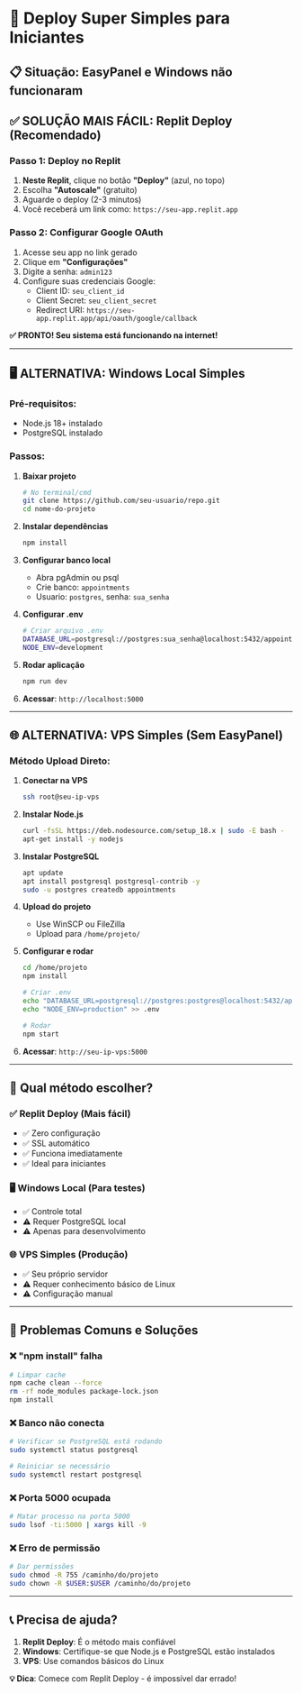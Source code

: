 # 🚀 Deploy Super Simples para Iniciantes

## 📋 Situação: EasyPanel e Windows não funcionaram

## ✅ SOLUÇÃO MAIS FÁCIL: Replit Deploy (Recomendado)

### Passo 1: Deploy no Replit
1. **Neste Replit**, clique no botão **"Deploy"** (azul, no topo)
2. Escolha **"Autoscale"** (gratuito)
3. Aguarde o deploy (2-3 minutos)
4. Você receberá um link como: `https://seu-app.replit.app`

### Passo 2: Configurar Google OAuth
1. Acesse seu app no link gerado
2. Clique em **"Configurações"**
3. Digite a senha: `admin123`
4. Configure suas credenciais Google:
   - Client ID: `seu_client_id`
   - Client Secret: `seu_client_secret`
   - Redirect URI: `https://seu-app.replit.app/api/oauth/google/callback`

**✅ PRONTO! Seu sistema está funcionando na internet!**

---

## 🖥️ ALTERNATIVA: Windows Local Simples

### Pré-requisitos:
- Node.js 18+ instalado
- PostgreSQL instalado

### Passos:
1. **Baixar projeto**
   ```bash
   # No terminal/cmd
   git clone https://github.com/seu-usuario/repo.git
   cd nome-do-projeto
   ```

2. **Instalar dependências**
   ```bash
   npm install
   ```

3. **Configurar banco local**
   - Abra pgAdmin ou psql
   - Crie banco: `appointments`
   - Usuario: `postgres`, senha: `sua_senha`

4. **Configurar .env**
   ```bash
   # Criar arquivo .env
   DATABASE_URL=postgresql://postgres:sua_senha@localhost:5432/appointments
   NODE_ENV=development
   ```

5. **Rodar aplicação**
   ```bash
   npm run dev
   ```
   
6. **Acessar**: `http://localhost:5000`

---

## 🌐 ALTERNATIVA: VPS Simples (Sem EasyPanel)

### Método Upload Direto:

1. **Conectar na VPS**
   ```bash
   ssh root@seu-ip-vps
   ```

2. **Instalar Node.js**
   ```bash
   curl -fsSL https://deb.nodesource.com/setup_18.x | sudo -E bash -
   apt-get install -y nodejs
   ```

3. **Instalar PostgreSQL**
   ```bash
   apt update
   apt install postgresql postgresql-contrib -y
   sudo -u postgres createdb appointments
   ```

4. **Upload do projeto**
   - Use WinSCP ou FileZilla
   - Upload para `/home/projeto/`

5. **Configurar e rodar**
   ```bash
   cd /home/projeto
   npm install
   
   # Criar .env
   echo "DATABASE_URL=postgresql://postgres:postgres@localhost:5432/appointments" > .env
   echo "NODE_ENV=production" >> .env
   
   # Rodar
   npm start
   ```

6. **Acessar**: `http://seu-ip-vps:5000`

---

## 🎯 Qual método escolher?

### ✅ **Replit Deploy** (Mais fácil)
- ✅ Zero configuração
- ✅ SSL automático
- ✅ Funciona imediatamente
- ✅ Ideal para iniciantes

### 🖥️ **Windows Local** (Para testes)
- ✅ Controle total
- ⚠️ Requer PostgreSQL local
- ⚠️ Apenas para desenvolvimento

### 🌐 **VPS Simples** (Produção)
- ✅ Seu próprio servidor
- ⚠️ Requer conhecimento básico de Linux
- ⚠️ Configuração manual

---

## 🔧 Problemas Comuns e Soluções

### ❌ "npm install" falha
```bash
# Limpar cache
npm cache clean --force
rm -rf node_modules package-lock.json
npm install
```

### ❌ Banco não conecta
```bash
# Verificar se PostgreSQL está rodando
sudo systemctl status postgresql

# Reiniciar se necessário
sudo systemctl restart postgresql
```

### ❌ Porta 5000 ocupada
```bash
# Matar processo na porta 5000
sudo lsof -ti:5000 | xargs kill -9
```

### ❌ Erro de permissão
```bash
# Dar permissões
sudo chmod -R 755 /caminho/do/projeto
sudo chown -R $USER:$USER /caminho/do/projeto
```

---

## 📞 Precisa de ajuda?

1. **Replit Deploy**: É o método mais confiável
2. **Windows**: Certifique-se que Node.js e PostgreSQL estão instalados
3. **VPS**: Use comandos básicos do Linux

**💡 Dica**: Comece com Replit Deploy - é impossível dar errado!